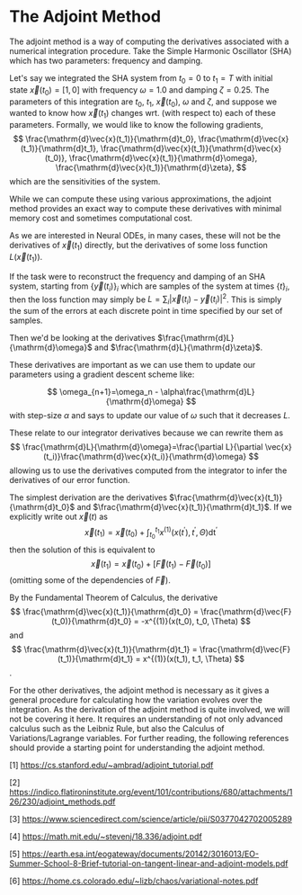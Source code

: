 # The Adjoint Method
The adjoint method is a way of computing the derivatives associated with a numerical integration procedure. Take the Simple Harmonic Oscillator (SHA) which has two parameters: frequency and damping. 

Let's say we integrated the SHA system from $t_0=0$ to $t_1=T$ with initial state $\vec{x}(t_0)=[1, 0]$ with frequency $\omega=1.0$ and damping $\zeta=0.25$. The parameters of this integration are $t_0$, $t_1$, $\vec{x}(t_0)$, $\omega$ and $\zeta$, and suppose we wanted to know how $\vec{x}(t_1)$ changes wrt. (with respect to) each of these parameters. Formally, we would like to know the following gradients,
$$
\frac{\mathrm{d}\vec{x}(t_1)}{\mathrm{d}t_0}, \frac{\mathrm{d}\vec{x}(t_1)}{\mathrm{d}t_1}, \frac{\mathrm{d}\vec{x}(t_1)}{\mathrm{d}\vec{x}(t_0)}, \frac{\mathrm{d}\vec{x}(t_1)}{\mathrm{d}\omega}, \frac{\mathrm{d}\vec{x}(t_1)}{\mathrm{d}\zeta}, 
$$
which are the sensitivities of the system.

While we can compute these using various approximations, the adjoint method provides an exact way to compute these derivatives with minimal memory cost and sometimes computational cost.

As we are interested in Neural ODEs, in many cases, these will not be the derivatives of $\vec{x}(t_1)$ directly, but the derivatives of some loss function $L(\vec{x}(t_1))$.

If the task were to reconstruct the frequency and damping of an SHA system, starting from $\left\{\vec{y}(t_i)\right\}_i$ which are samples of the system at times $\left\{t\right\}_i$, then the loss function may simply be $L=\sum_i\left|\vec{x}(t_i)-\vec{y}(t_i)\right|^2$. This is simply the sum of the errors at each discrete point in time specified by our set of samples.

Then we'd be looking at the derivatives $\frac{\mathrm{d}L}{\mathrm{d}\omega}$ and $\frac{\mathrm{d}L}{\mathrm{d}\zeta}$.

These derivatives are important as we can use them to update our parameters using a gradient descent scheme like:

$$
\omega_{n+1}=\omega_n - \alpha\frac{\mathrm{d}L}{\mathrm{d}\omega}
$$
with step-size $\alpha$ and says to update our value of $\omega$ such that it decreases $L$.

These relate to our integrator derivatives because we can rewrite them as
$$
\frac{\mathrm{d}L}{\mathrm{d}\omega}=\frac{\partial L}{\partial \vec{x}(t_i)}\frac{\mathrm{d}\vec{x}(t_i)}{\mathrm{d}\omega}
$$
allowing us to use the derivatives computed from the integrator to infer the derivatives of our error function.

The simplest derivation are the derivatives $\frac{\mathrm{d}\vec{x}(t_1)}{\mathrm{d}t_0}$ and $\frac{\mathrm{d}\vec{x}(t_1)}{\mathrm{d}t_1}$. If we explicitly write out $\vec{x}(t)$ as
$$
\vec{x}(t_1) = \vec{x}(t_0) + \int_{t_0}^{t_1}x^{(1)}(x(t^\prime), t^\prime, \Theta)\mathrm{dt^\prime}
$$
then the solution of this is equivalent to 
$$
\vec{x}(t_1) = \vec{x}(t_0) + \left[\vec{F}(t_1) - \vec{F}(t_0)\right]
$$
(omitting some of the dependencies of $\vec{F}$).

By the Fundamental Theorem of Calculus, the derivative 
$$
\frac{\mathrm{d}\vec{x}(t_1)}{\mathrm{d}t_0} = \frac{\mathrm{d}\vec{F}(t_0)}{\mathrm{d}t_0} = -x^{(1)}(x(t_0), t_0, \Theta)
$$
and
$$
\frac{\mathrm{d}\vec{x}(t_1)}{\mathrm{d}t_1} = \frac{\mathrm{d}\vec{F}(t_1)}{\mathrm{d}t_1} = x^{(1)}(x(t_1), t_1, \Theta)
$$.

For the other derivatives, the adjoint method is necessary as it gives a general procedure for calculating how the variation evolves over the integration. As the derivation of the adjoint method is quite involved, we will not be covering it here. It requires an understanding of not only advanced calculus such as the Leibniz Rule, but also the Calculus of Variations/Lagrange variables. For further reading, the following references should provide a starting point for understanding the adjoint method.

[1] https://cs.stanford.edu/~ambrad/adjoint_tutorial.pdf

[2] https://indico.flatironinstitute.org/event/101/contributions/680/attachments/126/230/adjoint_methods.pdf

[3] https://www.sciencedirect.com/science/article/pii/S0377042702005289

[4] https://math.mit.edu/~stevenj/18.336/adjoint.pdf

[5] https://earth.esa.int/eogateway/documents/20142/3016013/EO-Summer-School-8-Brief-tutorial-on-tangent-linear-and-adjoint-models.pdf

[6] https://home.cs.colorado.edu/~lizb/chaos/variational-notes.pdf